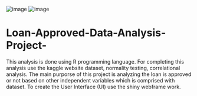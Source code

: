 ![image](https://github.com/user-attachments/assets/08b80d70-74bf-488e-867e-e0a064930d69)            ![image](https://github.com/user-attachments/assets/1e6026ff-eb58-41a4-9395-45d266881456)





# Loan-Approved-Data-Analysis-Project-
This analysis is done using R programming language. For completing this analysis use the kaggle website dataset, normality testing, correlational analysis. The main purporse of this project is analyzing the  loan is approved or not based on other independent variables which is comprised with dataset. To create the User Interface (UI) use the shiny webframe work.
